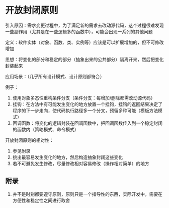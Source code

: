 # 开放封闭原则

引入原因：需求变更过程中，为了满足新的需求去改动源代码，这个过程很难发现一些副作用（尤其是在一些逻辑多的函数中），可能会出现一系列的其他问题

定义：软件实体（对象、函数、类、实例等）应该是可以扩展增加的，但不可修改增加

思想：将变化的部分和稳定的部分（抽象出来的公共部分）隔离开来，然后把变化封装起来

应用场景：（几乎所有设计模式、设计原则都符合）

例子：
1. 使用对象多态性重构条件分支（条件分支：每增加/删除都需改动源代码）
2. 挂钩：在方法中有可能发生变化的地方放置一个挂钩，挂钩的返回结果决定了程序的下一步走向，使代码执行路径多一个分叉，预留多种可能（模板方法模式）
3. 回调函数：将变化的逻辑封装在回调函数中，把回调函数传入到一个稳定封闭的函数内（策略模式、命令模式）

开放封闭原则的相对性：
1. 参见附录
2. 挑出最容易发生变化的地方，然后构造抽象封闭这些变化
3. 若不可避免发生修改，尽量修改相对容易修改（操作相对简单）的地方

## 附录

1. 并不是时刻都要遵守原则，原则只是一个指导性的东西，实际开发中，需要在方便性和稳定性之间进行取舍
